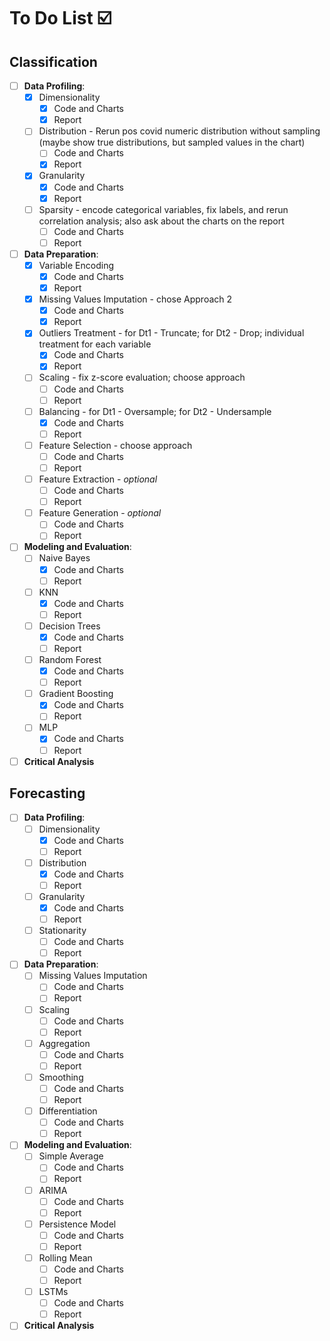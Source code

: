 # To Do List ☑️

## Classification

* [ ] **Data Profiling**:
    * [X] Dimensionality
        * [X] Code and Charts
        * [X] Report
    * [ ] Distribution - Rerun pos covid numeric distribution without sampling (maybe show true distributions, but
      sampled values in the chart)
        * [ ] Code and Charts
        * [X] Report
    * [X] Granularity
        * [X] Code and Charts
        * [X] Report
    * [ ] Sparsity - encode categorical variables, fix labels, and rerun correlation analysis; also ask about the charts
      on the report
        * [ ] Code and Charts
        * [ ] Report

* [ ] **Data Preparation**:
    * [X] Variable Encoding
        * [X] Code and Charts
        * [X] Report
    * [X] Missing Values Imputation - chose Approach 2
        * [X] Code and Charts
        * [X] Report
    * [X] Outliers Treatment - for Dt1 - Truncate; for Dt2 - Drop; individual treatment for each variable
        * [X] Code and Charts
        * [X] Report
    * [ ] Scaling - fix z-score evaluation; choose approach
        * [ ] Code and Charts
        * [ ] Report
    * [ ] Balancing - for Dt1 - Oversample; for Dt2 - Undersample
        * [X] Code and Charts
        * [ ] Report
    * [ ] Feature Selection - choose approach
        * [ ] Code and Charts
        * [ ] Report
    * [ ] Feature Extraction - _optional_
        * [ ] Code and Charts
        * [ ] Report
    * [ ] Feature Generation - _optional_
        * [ ] Code and Charts
        * [ ] Report

* [ ] **Modeling and Evaluation**:
    * [ ] Naive Bayes
        * [X] Code and Charts
        * [ ] Report
    * [ ] KNN
        * [X] Code and Charts
        * [ ] Report
    * [ ] Decision Trees
        * [X] Code and Charts
        * [ ] Report
    * [ ] Random Forest
        * [X] Code and Charts
        * [ ] Report
    * [ ] Gradient Boosting
        * [X] Code and Charts
        * [ ] Report
    * [ ] MLP
        * [X] Code and Charts
        * [ ] Report

* [ ] **Critical Analysis**

## Forecasting

* [ ] **Data Profiling**:
    * [ ] Dimensionality
        * [X] Code and Charts
        * [ ] Report
    * [ ] Distribution
        * [X] Code and Charts
        * [ ] Report
    * [ ] Granularity
        * [X] Code and Charts
        * [ ] Report
    * [ ] Stationarity
        * [ ] Code and Charts
        * [ ] Report

* [ ] **Data Preparation**:
    * [ ] Missing Values Imputation
        * [ ] Code and Charts
        * [ ] Report
    * [ ] Scaling
        * [ ] Code and Charts
        * [ ] Report
    * [ ] Aggregation
        * [ ] Code and Charts
        * [ ] Report
    * [ ] Smoothing
        * [ ] Code and Charts
        * [ ] Report
    * [ ] Differentiation
        * [ ] Code and Charts
        * [ ] Report

* [ ] **Modeling and Evaluation**:
    * [ ] Simple Average
        * [ ] Code and Charts
        * [ ] Report
    * [ ] ARIMA
        * [ ] Code and Charts
        * [ ] Report
    * [ ] Persistence Model
        * [ ] Code and Charts
        * [ ] Report
    * [ ] Rolling Mean
        * [ ] Code and Charts
        * [ ] Report
    * [ ] LSTMs
        * [ ] Code and Charts
        * [ ] Report

* [ ] **Critical Analysis**